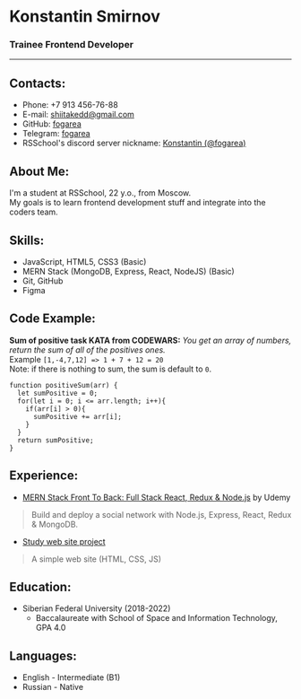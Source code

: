 # Konstantin Smirnov
### Trainee Frontend Developer
---------

## Contacts:
* Phone: +7 913 456-76-88
* E-mail: shiitakedd@gmail.com
* GitHub: [fogarea](https://github.com/fogarea)
* Telegram: [fogarea](https://t.me/fogarea)
* RSSchool's discord server nickname: [Konstantin (@fogarea)](https://discord.com/invite/QvEYg7EaQ4)

## About Me:
I'm a student at RSSchool, 22 y.o., from Moscow.<br>
My goals is to learn frontend development stuff and integrate into the coders team.

## Skills:
* JavaScript, HTML5, CSS3 (Basic)
* MERN Stack (MongoDB, Express, React, NodeJS) (Basic)
* Git, GitHub
* Figma

## Code Example:
**Sum of positive task KATA from CODEWARS:**  *You get an array of numbers, return the sum of all of the positives ones.* <br>
Example `[1,-4,7,12] => 1 + 7 + 12 = 20`<br>
Note: if there is nothing to sum, the sum is default to `0`.
```
function positiveSum(arr) {
  let sumPositive = 0;
  for(let i = 0; i <= arr.length; i++){
    if(arr[i] > 0){
      sumPositive += arr[i];
    }
  }
  return sumPositive;
}
```

## Experience:
* [MERN Stack Front To Back: Full Stack React, Redux & Node.js](https://www.udemy.com/course/mern-stack-front-to-back/) by Udemy<br>
>Build and deploy a social network with Node.js, Express, React, Redux & MongoDB.

* [Study web site project](https://github.com/fogarea/sts)
>A simple web site (HTML, CSS, JS)

## Education:
* Siberian Federal University (2018-2022)
   + Baccalaureate with School of Space and Information Technology, GPA 4.0

## Languages:
* English - Intermediate (B1)
* Russian - Native
